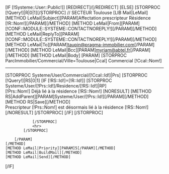 [IF [!Systeme::User::Public!]]
	[REDIRECT]/[/REDIRECT]
[ELSE]
	[STORPROC [!Query!]|R|0|1][/STORPROC]
	// SECTEUR Toulouse
	[LIB Mail|LeMail]
	[METHOD LeMail|Subject][PARAM]Affectation prescripteur Résidence [!R::Nom!][/PARAM][/METHOD]
	[METHOD LeMail|From][PARAM][!CONF::MODULE::SYSTEME::CONTACTNOREPLY!][/PARAM][/METHOD]
	[METHOD LeMail|ReplyTo][PARAM][!CONF::MODULE::SYSTEME::CONTACTNOREPLY!][/PARAM][/METHOD]
	[METHOD LeMail|To][PARAM]taupin@pragma-immobilier.com[/PARAM][/METHOD]
	[METHOD LeMail|Bcc][PARAM]myriam@abtel.fr[/PARAM][/METHOD]
	[METHOD LeMail|Body]
		[PARAM]
			[STORPROC ParcImmobilier/Commercial/Ville=Toulouse|Ccal]
				Commercial [!Ccal::Nom!]<br />
				<hr>
				[STORPROC Systeme/User/Commercial/[!Ccal::Id!]|Prs]
					[STORPROC [!Query!]|RS|0|1]
						[IF [!RS::Id!]=[!R::Id!]]
							[STORPROC Systeme/User/[!Prs::Id!]/Residence/[!RS::Id!]|RP]
								<br />[!Prs::Nom!] Déjà lié à la résidence [!RS::Nom!]
								[NORESULT]
									[METHOD RS|AddParent][PARAM]Systeme/User/[!Prs::Id!][/PARAM][/METHOD]
									[METHOD RS|Save][/METHOD]
									<br />Prescripteur [!Prs::Nom!] est désormais lié à la résidence [!RS::Nom!]
								[/NORESULT]
							[/STORPROC]
						[/IF]
					[/STORPROC]
					
				[/STORPROC]
				<hr>
			[/STORPROC]
			
		[/PARAM]
	[/METHOD]
	[METHOD LeMail|Priority][PARAM]5[/PARAM][/METHOD]
	[METHOD LeMail|BuildMail][/METHOD]
	[METHOD LeMail|Send][/METHOD]
[/IF]